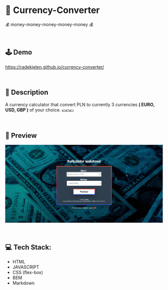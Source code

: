 # 💱 Currency-Converter 
 💰 money-money-money-money-money 💰

<br>

## 🕹️  Demo
https://radekjelen.github.io/currency-converter/

<br>

## 📝 Description

A currency calculator that convert PLN to currently 3 currencies **( EURO, USD, GBP )** of your choice. 💶💵💷

<br>

## 👀 Preview

![preview](img/previewConv.gif)

<br>

## 💻 Tech Stack:
- HTML
- JAVASCRIPT
- CSS (flex-box)
- BEM
- Markdown